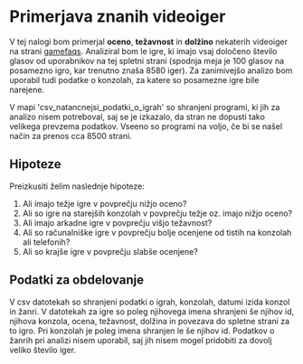 # Primerjava znanih videoiger

V tej nalogi bom primerjal **oceno**, **težavnost** in **dolžino** nekaterih videoiger na strani [gamefaqs](https://gamefaqs.gamespot.com/games/rankings). Analiziral bom le igre, ki imajo vsaj določeno število glasov od uporabnikov na tej spletni strani (spodnja meja je 100 glasov na posamezno igro, kar trenutno znaša 8580 iger). Za zanimivejšo analizo bom uporabil tudi podatke o konzolah, za katere so posamezne igre bile narejene.

V mapi 'csv_natancnejsi_podatki_o_igrah' so shranjeni programi, ki jih za analizo nisem potreboval, saj se je izkazalo, da stran ne dopusti tako velikega prevzema podatkov. Vseeno so programi na voljo, če bi se našel način za prenos cca 8500 strani.

## Hipoteze

Preizkusiti želim naslednje hipoteze:
1. Ali imajo težje igre v povprečju nižjo oceno?
2. Ali so igre na starejših konzolah v povprečju težje oz. imajo nižjo oceno?
3. Ali imajo arkadne igre v povprečju višjo težavnost?
4. Ali so računalniške igre v povprečju bolje ocenjene od tistih na konzolah ali telefonih?
5. Ali so krajše igre v povprečju slabše ocenjene?

## Podatki za obdelovanje

V csv datotekah so shranjeni podatki o igrah, konzolah, datumi izida konzol in žanri. V datotekah za igre so poleg njihovega imena shranjeni še njihov id, njihova konzola, ocena, težavnost, dolžina in povezava do spletne strani za to igro. Pri konzolah je poleg imena shranjen le še njihov id. Podatkov o žanrih pri analizi nisem uporabil, saj jih nisem mogel pridobiti za dovolj veliko število iger.
